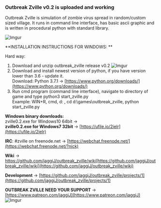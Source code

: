 ### Outbreak Zville v0.2 is uploaded and working  

Outbreak Zville is simulation of zombie virus spread in random/custom sized village.
It runs in command line interface, has basic ascii graphic and is written in procedural python with standard library.

![Imgur](https://i.imgur.com/d5SR4Qv.png)

**INSTALLATION INSTRUCTIONS FOR WINDOWS:  **

Hard way:  


1. Download and unzip outbreak_zville release v0.2     ![Imgur](https://i.imgur.com/31nPMsB.png)
2. Download and install newest version of python, if you have version lower than 3.6 - update it.  
	Download: Python 3.7.1 -> [https://www.python.org/downloads/](https://www.python.org/downloads/)
3. Run cmd program (command line interface), navigate to directory of game and type python3 start_zville.py  
	Example: WIN+R, cmd, d: , cd d:\games\outbreak_zville\, python start_zville.py
	
**Windows binary downloads:**                     
zville0.2.exe for Windows10 64bit -> []()  
**zville0.2.exe for Windows7  32bit** -> [https://ufile.io/2ielr](https://ufile.io/2ielr)  


**IRC**: #zville on freenode.net -> [https://webchat.freenode.net/](https://webchat.freenode.net/?nick)

**Wiki** -> https://github.com/jaggiJ/outbreak_zville/wiki[https://github.com/jaggiJ/outbreak_zville/wiki](https://github.com/jaggiJ/outbreak_zville/wiki)

**Development** -> [https://github.com/jaggiJ/outbreak_zville/projects/1](https://github.com/jaggiJ/outbreak_zville/projects/1)  


**OUTBREAK ZVILLE NEED YOUR SUPPORT** -> [https://www.patreon.com/jaggiJ](https://www.patreon.com/jaggiJ)    ![Imgur](https://i.imgur.com/S44353Z.png)
